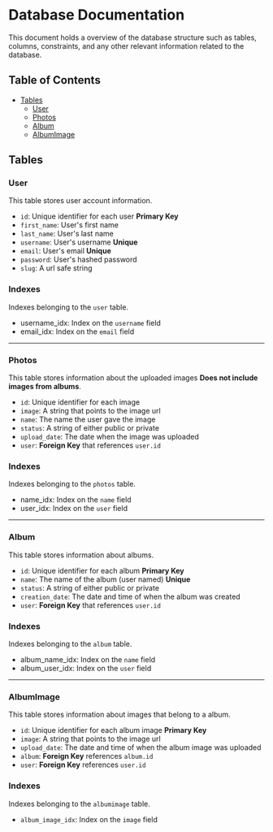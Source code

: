 # Database Documentation 

This document holds a overview of the database structure such as tables, columns, constraints, and any other relevant information related to the database.

## Table of Contents 
- [Tables](#tables)
  - [User](#user)
  - [Photos](#photos)
  - [Album](#album)
  - [AlbumImage](#albumimage)

## Tables

### User

This table stores user account information.

- `id`: Unique identifier for each user **Primary Key**
- `first_name`: User's first name
- `last_name`: User's last name
- `username`: User's username **Unique**
- `email`: User's email **Unique**
- `password`: User's hashed password
- `slug`: A url safe string

### Indexes 

Indexes belonging to the `user` table.

- username_idx: Index on the `username` field
- email_idx: Index on the `email` field 

----

### Photos

This table stores information about the uploaded images **Does not include images from albums**.

- `id`: Unique identifier for each image
- `image`: A string that points to the image url
- `name`: The name the user gave the image
- `status`: A string of either public or private
- `upload_date`: The date when the image was uploaded
- `user`: **Foreign Key** that references `user.id`

### Indexes 

Indexes belonging to the `photos` table.

- name_idx: Index on the `name` field
- user_idx: Index on the `user` field

----

### Album

This table stores information about albums.

- `id`: Unique identifier for each album **Primary Key**
- `name`: The name of the album (user named) **Unique**
- `status`: A string of either public or private
- `creation_date`: The date and time of when the album was created
- `user`: **Foreign Key** that references `user.id`

### Indexes 

Indexes belonging to the `album` table.

- album_name_idx: Index on the `name` field
- album_user_idx: Index on the `user` field

----

### AlbumImage

This table stores information about images that belong to a album.

- `id`: Unique identifier for each album image **Primary Key**
- `image`: A string that points to the image url
- `upload_date`: The date and time of when the album image was uploaded
- `album`: **Foreign Key** references `album.id`
- `user`: **Foreign Key** references `user.id`

### Indexes 

Indexes belonging to the `albumimage` table.

- `album_image_idx`: Index on the `image` field